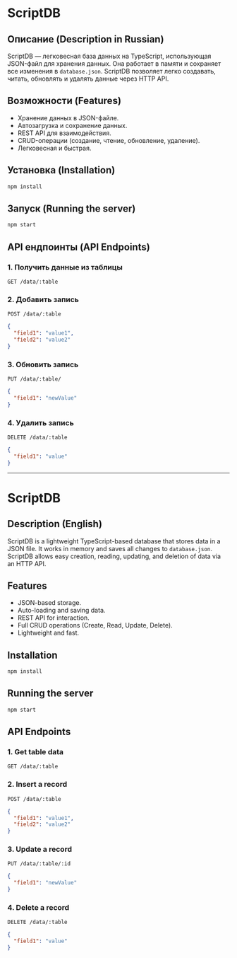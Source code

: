 # ScriptDB

## Описание (Description in Russian)
ScriptDB — легковесная база данных на TypeScript, использующая JSON-файл для хранения данных. Она работает в памяти и сохраняет все изменения в `database.json`. ScriptDB позволяет легко создавать, читать, обновлять и удалять данные через HTTP API.

## Возможности (Features)
- Хранение данных в JSON-файле.
- Автозагрузка и сохранение данных.
- REST API для взаимодействия.
- CRUD-операции (создание, чтение, обновление, удаление).
- Легковесная и быстрая.

## Установка (Installation)
```sh
npm install
```

## Запуск (Running the server)
```sh
npm start
```

## API ендпоинты (API Endpoints)
### 1. Получить данные из таблицы
`GET /data/:table`

### 2. Добавить запись
`POST /data/:table`
```json
{
  "field1": "value1",
  "field2": "value2"
}
```

### 3. Обновить запись
`PUT /data/:table/`
```json
{
  "field1": "newValue"
}
```

### 4. Удалить запись
`DELETE /data/:table`
```json
{
  "field1": "value"
}
```

---

# ScriptDB

## Description (English)
ScriptDB is a lightweight TypeScript-based database that stores data in a JSON file. It works in memory and saves all changes to `database.json`. ScriptDB allows easy creation, reading, updating, and deletion of data via an HTTP API.

## Features
- JSON-based storage.
- Auto-loading and saving data.
- REST API for interaction.
- Full CRUD operations (Create, Read, Update, Delete).
- Lightweight and fast.

## Installation
```sh
npm install
```

## Running the server
```sh
npm start
```

## API Endpoints
### 1. Get table data
`GET /data/:table`

### 2. Insert a record
`POST /data/:table`
```json
{
  "field1": "value1",
  "field2": "value2"
}
```

### 3. Update a record
`PUT /data/:table/:id`
```json
{
  "field1": "newValue"
}
```

### 4. Delete a record
`DELETE /data/:table`
```json
{
  "field1": "value"
}
```


